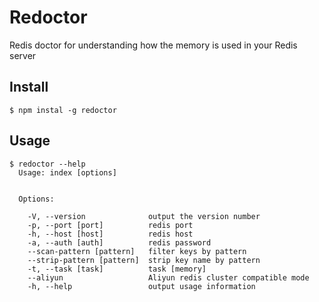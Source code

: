 # Redoctor
Redis doctor for understanding how the memory is used in your Redis server

## Install

```
$ npm instal -g redoctor
```

## Usage

```
$ redoctor --help
  Usage: index [options]


  Options:

    -V, --version              output the version number
    -p, --port [port]          redis port
    -h, --host [host]          redis host
    -a, --auth [auth]          redis password
    --scan-pattern [pattern]   filter keys by pattern
    --strip-pattern [pattern]  strip key name by pattern
    -t, --task [task]          task [memory]
    --aliyun                   Aliyun redis cluster compatible mode
    -h, --help                 output usage information
```
